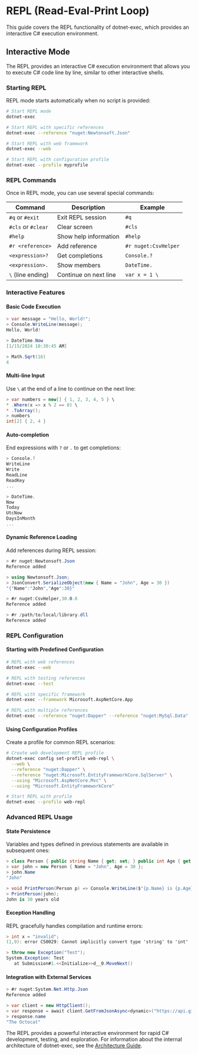 # REPL (Read-Eval-Print Loop)

This guide covers the REPL functionality of dotnet-exec, which provides an interactive C# execution environment.

## Interactive Mode

The REPL provides an interactive C# execution environment that allows you to execute C# code line by line, similar to other interactive shells.

### Starting REPL

REPL mode starts automatically when no script is provided:

```sh
# Start REPL mode
dotnet-exec

# Start REPL with specific references
dotnet-exec --reference "nuget:Newtonsoft.Json"

# Start REPL with web framework
dotnet-exec --web

# Start REPL with configuration profile
dotnet-exec --profile myprofile
```

### REPL Commands

Once in REPL mode, you can use several special commands:

| Command | Description | Example |
|---------|-------------|---------|
| `#q` or `#exit` | Exit REPL session | `#q` |
| `#cls` or `#clear` | Clear screen | `#cls` |
| `#help` | Show help information | `#help` |
| `#r <reference>` | Add reference | `#r nuget:CsvHelper` |
| `<expression>?` | Get completions | `Console.?` |
| `<expression>.` | Show members | `DateTime.` |
| `\` (line ending) | Continue on next line | `var x = 1 \` |

### Interactive Features

#### Basic Code Execution

```csharp
> var message = "Hello, World!";
> Console.WriteLine(message);
Hello, World!

> DateTime.Now
[1/15/2024 10:30:45 AM]

> Math.Sqrt(16)
4
```

#### Multi-line Input

Use `\` at the end of a line to continue on the next line:

```csharp
> var numbers = new[] { 1, 2, 3, 4, 5 } \
* .Where(x => x % 2 == 0) \
* .ToArray();
> numbers
int[2] { 2, 4 }
```

#### Auto-completion

End expressions with `?` or `.` to get completions:

```csharp
> Console.?
WriteLine
Write
ReadLine
ReadKey
...

> DateTime.
Now
Today
UtcNow
DaysInMonth
...
```

#### Dynamic Reference Loading

Add references during REPL session:

```csharp
> #r nuget:Newtonsoft.Json
Reference added

> using Newtonsoft.Json;
> JsonConvert.SerializeObject(new { Name = "John", Age = 30 })
"{"Name":"John","Age":30}"

> #r nuget:CsvHelper,30.0.0
Reference added

> #r /path/to/local/library.dll
Reference added
```

### REPL Configuration

#### Starting with Predefined Configuration

```sh
# REPL with web references
dotnet-exec --web

# REPL with testing references
dotnet-exec --test

# REPL with specific framework
dotnet-exec --framework Microsoft.AspNetCore.App

# REPL with multiple references
dotnet-exec --reference "nuget:Dapper" --reference "nuget:MySql.Data"
```

#### Using Configuration Profiles

Create a profile for common REPL scenarios:

```sh
# Create web development REPL profile
dotnet-exec config set-profile web-repl \
  --web \
  --reference "nuget:Dapper" \
  --reference "nuget:Microsoft.EntityFrameworkCore.SqlServer" \
  --using "Microsoft.AspNetCore.Mvc" \
  --using "Microsoft.EntityFrameworkCore"

# Start REPL with profile
dotnet-exec --profile web-repl
```

### Advanced REPL Usage

#### State Persistence

Variables and types defined in previous statements are available in subsequent ones:

```csharp
> class Person { public string Name { get; set; } public int Age { get; set; } }
> var john = new Person { Name = "John", Age = 30 };
> john.Name
"John"

> void PrintPerson(Person p) => Console.WriteLine($"{p.Name} is {p.Age} years old");
> PrintPerson(john);
John is 30 years old
```

#### Exception Handling

REPL gracefully handles compilation and runtime errors:

```csharp
> int x = "invalid";
(1,9): error CS0029: Cannot implicitly convert type 'string' to 'int'

> throw new Exception("Test");
System.Exception: Test
   at Submission#1.<<Initialize>>d__0.MoveNext()
```

#### Integration with External Services

```csharp
> #r nuget:System.Net.Http.Json
Reference added

> var client = new HttpClient();
> var response = await client.GetFromJsonAsync<dynamic>("https://api.github.com/users/octocat");
> response.name
"The Octocat"
```

The REPL provides a powerful interactive environment for rapid C# development, testing, and exploration. For information about the internal architecture of dotnet-exec, see the [Architecture Guide](architecture.md).